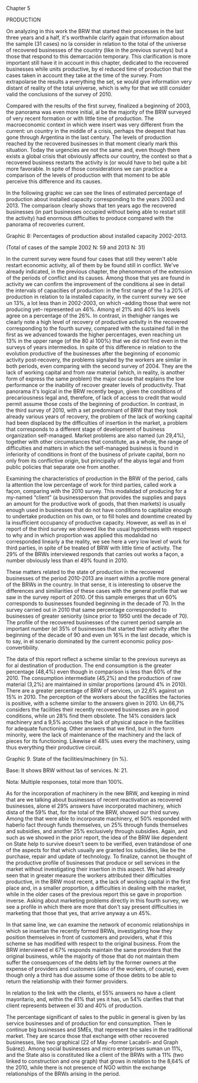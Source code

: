## <!-- Capítulo 5 -->
Chapter 5

<!-- LA PRODUCCIÓN -->
PRODUCTION

<!-- Al analizar en este trabajo las ERT que iniciaron sus procesos en los últimos tres años y medio, vale la pena aclarar nuevamente que la información de la muestra (31 casos) no la consideramos en relación al total del universo de empresas recuperadas del país (como en los anteriores relevamientos) sino a las que responden a esta demarcación temporal. Esta aclaración es más importante aún tenerla en cuenta en este capítulo, dedicado a las empresas recuperadas en tanto unidades productivas, por el reducido tiempo de producción que los casos tomados en cuenta llevan al momento de la encuesta. De extrapolarse los resultados a todo el conjunto, se daría una información muy alejada de la realidad del universo total, por lo que para eso todavía consideramos válidas las conclusiones del relevamiento de 2010. -->
On analyzing in this work the BRW that started their processes in the last three years and a half, it's worthwhile clarify again that information about the sample (31 cases) no la consider in relation to the total of the universe of recovered businesses of the country (like in the previous surveys) but a those that respond to this demarcación temporary. This clarification is more important still have it in account in this chapter, dedicated to the recovered businesses while units productive, by el reduced time of production that the cases taken in account they take at the time of the survey. From extrapolarse the results a everything the set, se would give information very distant of reality of the total universe, which is why for that we still consider valid the conclusions of the survey of 2010.

<!-- Comparado con los resultados del primer relevamiento, finalizado a principios de 2003, el panorama era aún más inicial, al ser la mayoría de las ERT encuestadas de muy reciente formación o con poco tiempo de producción. El contexto macroeconómico en el que se encontraban insertas era muy diferente del actual: un país en plena crisis, quizá la más profunda que haya atravesado la Argentina en el último siglo. Los niveles productivos alcanzados por las empresas recuperadas en aquel momento marcan con claridad esta situación. Hoy las urgencias no son las mismas y, aunque existe una crisis global que afecta evidentemente a nuestro país, el contexto para que una empresa recuperada recomience la actividad es (o tendría que ser) bastante más favorable. A pesar de esas consideraciones podemos ensayar una comparación de los niveles de producción con aquel momento para poder percibir esta diferencia y sus causas. -->
Compared with the results of the first survey, finalized a beginning of 2003, the panorama was even more initial, al be the majority of the BRW surveyed of very recent formation or with little time of production. The macroeconomic context in which were insert was very different from the current: un country in the middle of a crisis, perhaps the deepest that has gone through Argentina in the last century. The levels of production reached by the recovered businesses in that moment clearly mark this situation. Today the urgencies are not the same and, even though there exists a global crisis that obviously affects our country, the context so that a recovered business restarts the activity is (or would have to be) quite a bit more favorable. In spite of those considerations we can practice a comparison of the levels of production with that moment to be able perceive this difference and its causes.

<!-- En el siguiente gráfico podemos ver las líneas de porcentaje estimado de producción sobre capacidad instalada correspondiente a los años 2003 y 2013. La comparación muestra claramente que hace diez años las empresas recuperadas (en parte empresas ocupadas sin poder recomenzar aún la actividad) tenían enormes dificultades para producir comparadas con el panorama de las recuperaciones actuales. -->
In the following graphic we can see the lines of estimated percentage of production about installed capacity corresponding to the years 2003 and 2013. The comparison clearly shows that ten years ago the recovered businesses (in part businesses occupied without being able to restart still the activity) had enormous difficulties to produce compared with the panorama of recoveries current.

<!-- Gráfico 8: Porcentajes de producción sobre capacidad instalada 2002-2013. -->
Graphic 8: Percentages of production about installed capacity 2002-2013.

<!-- (Total de casos de la muestra 2002 N: 59 y 2013 N: 31) -->
(Total of cases of the sample 2002 N: 59 and 2013 N: 31)

<!-- En el actual relevamiento se encontraron cuatro casos que aún no lograron recomenzar la actividad económica, todos ellos por encontrarse todavía en conflicto. Ya hemos señalado, en el capítulo anterior, el fenómeno de la prolongación de los períodos de conflicto y sus causas. Entre las que sí se encuentran en actividad podemos confirmar el mejoramiento de las condiciones al ver en detalle los intervalos de las capacidades de producción: en el primer rango del 1 a 20% de producción en relación a la capacidad instalada, en el actual relevamiento vemos un 13%, mucho menor que en 2002-2003, en que –sumando las que no producían todavía– representaban un 46%. Entre el 21% y 40% los niveles coinciden en un porcentaje del 26%. En cambio, en los rangos superiores notamos claramente un alto nivel de recuperación de la actividad productiva en las recuperadas correspondientes al cuarto relevamiento, comparado con la sostenida caída en el primero a medida que avanzábamos hacia los porcentajes mayores, llegando incluso a un 13% en el rango superior (del 80 al 100%) que no encontramos siquiera en los relevamientos de años intermedios. A pesar de esta diferencia en relación a la evolución productiva de las empresas con posterioridad al comienzo de la actividad económica pos-recuperación, los problemas señalados por los trabajadores son similares en ambos períodos, incluso comparando con el segundo relevamiento de 2004. Son la falta de capital de trabajo y de materia prima (lo que, en realidad, es otra forma de expresar el mismo problema) la causa mayoritaria que explica el bajo rendimiento o la incapacidad de recuperar mayores niveles productivos. Ese panorama es lógico en las ERT de inicio reciente, dadas las condiciones de precariedad jurídica y, por lo tanto, de falta de acceso a herramientas crediticias que permitirían asumir esos costos del inicio de la producción. En cambio, en el tercer relevamiento de 2010, con un conjunto predominante de ERT que llevaban ya varios años de recuperación, el problema de la falta de capital de trabajo había sido desplazado por las dificultades de inserción en el mercado, un problema que corresponde a una etapa de desarrollo diferente de la organización empresaria autogestionada. Los problemas de mercado también son nombrados (un 29,4%), junto con otras circunstancias que constituyen, en conjunto, el abanico de dificultades y cuestiones en las que la empresa autogestionada se encuentra en inferioridad de condiciones frente a la empresa de capital privado, nacidas no solo de su origen conflictivo, sino principalmente del abismo jurídico y de políticas públicas que separan a una de otra. -->
In the current survey were found four cases that still they weren't able restart economic activity, all of them by be found still in conflict. We've already indicated, in the previous chapter, the phenomenon of the extension of the periods of conflict and its causes. Among those that yes are found in activity we can confirm the improvement of the conditions al see in detail the intervals of capacities of production: in the first range of the 1 a 20% of production in relation to la installed capacity, in the current survey we see un 13%, a lot less than in 2002-2003, on which –adding those that were not producing yet– represented un 46%. Among el 21% and 40% los levels agree on a percentage of the 26%. In contrast, in thehigher ranges we clearly note a high level of recovery of productive activity in the recovered corresponding to the fourth survey, compared with the sustained fall in the first as we advanced towards the higher percentages, even reaching un 13% in the upper range (of the 80 al 100%) that we did not find even in the surveys of years intermedios. In spite of this difference in relation to the evolution productive of the businesses after the beginning of economic activity post-recovery, the problems signaled by the workers are similar in both periods, even comparing with the second survey of 2004. They are the lack of working capital and from raw material (which, in reality, is another form of express the same problem) the major cause that explains the low performance or the inability of recover greater levels of productivity. That panorama it's logical in the BRW recently begun, given the conditions of precariousness legal and, therefore, of lack of access to credit that would permit assume those costs of the beginning of production. In contrast, in the third survey of 2010, with a set predominant of BRW that they took already various years of recovery, the problem of the lack of working capital had been displaced by the difficulties of insertion in the market, a problem that corresponds to a different stage of development of business organization self-managed. Market problems are also named (un 29,4%), together with other circumstances that constitute, as a whole, the range of difficulties and matters in which the self-managed business is found in inferiority of conditions in front of the business of private capital, born no only from its conflictive origin, but principally of the abyss legal and from public policies that separate one from another.

<!-- Examinando las características de la producción en las ERT del período, llama la atención el bajo porcentaje de trabajo para terceros, llamado trabajo a façon, comparando con el relevamiento de 2010. Esta modalidad de producir para un mal llamado “cliente” (un empresario que proporciona los insumos y paga una suma por el trabajo productivo de mercancías, que luego comercializa) suele ser bastante utilizada en empresas que no tienen condiciones para capitalizarse lo suficiente como para emprender la producción por cuenta propia, o para completar huecos y tiempos muertos generados por la insuficiente ocupación de la capacidad de producción. Sin embargo, así como en el informe del tercer relevamiento mostrábamos como las hipótesis habituales con respecto a por qué y en qué proporción se aplicaba esta modalidad no correspondían linealmente a la realidad, vemos aquí un nivel muy bajo de trabajo para terceros, a pesar de tratarse de ERT con poco tiempo de actividad. El 29% de las ERT entrevistadas responde que realiza trabajos a façon, un número evidentemente menor que el 49% encontrado en 2010. -->
Examining the characteristics of production in the BRW of the period, calls la attention the low percentage of work for third parties, called work a façon, comparing with the 2010 survey. This modalidad of producing for a my-named “client” (a businessperson that provides the supplies and pays an amount for the productive work of goods, that then markets) is usually enough used in businesses that do not have conditions to capitalize enough to undertake production on his own, or to fill holes and downtime created by la insufficient occupancy of productive capacity. However, as well as in el report of the third survey we showed like the usual hypotheses with respect to why and in which proportion was applied this modalidad no corresponded linearly a the reality, we see here a very low level of work for third parties, in spite of be treated of BRW with little time of activity. The 29% of the BRWs interviewed responds that carries out works a façon, a number obviously less than el 49% found in 2010.

<!-- Estas cuestiones relacionadas con el estado de la producción en las empresas recuperadas del período 2010-2013 están insertas dentro de un perfil más general de las ERT en el país. En ese sentido, es interesante observar las diferencias y semejanzas de estos casos con el perfil general que veíamos en el informe del relevamiento de 2010. De esta muestra surge que un 60% corresponde a empresas fundadas a partir de la década del  ́70. En el relevamiento realizado en el 2010 ese mismo porcentaje correspondía a empresas de mayor antigüedad (desde antes de 1950 hasta la década del  ́70). El perfil de las empresas recuperadas del período actual muestra un número importante (el 35% de empresas que iniciaron su actividad después del comienzo de la década del 90 e incluso un 16% en la última década, es decir, en el escenario dominado por la actual política económica pos-convertibilidad. -->
These matters related to the state of production in the recovered businesses of the period 2010-2013 are insert within a profile more general of the BRWs in the country. In that sense, it is interesting to observe the differences and similiarities of these cases with the general profile that we saw in the survey report of 2010. Of this sample emerges that un 60% corresponds to businesses founded beginning in the decade of  ́70. In the survey carried out in 2010 that same percentage corresponded to businesses of greater seniority (since prior to 1950 until the decade of  ́70). The profile of the recovered businesses of the current period sample an important number (el 35% of businesses that started their activity after the beginning of the decade of 90 and even un 16% in the last decade, which is to say, in el scenario dominated by the current economic policy pos-convertibility.

<!-- Los datos de este informe reflejan un esquema similar a los relevamientos anteriores en cuanto al destino de la producción. El consumo final es el mayor porcentaje (48,4%) aunque en comparación es menor al 60% del 2010. El consumo intermedio (45,2%) y la producción de materias primas (3,2%) se mantienen en proporciones parecidas (alrededor de 4% en el 2010). Hay un mayor porcentaje de ERT de servicios, un 22,6% contra un 15% en el 2010. La percepción de los trabajadores sobre las instalaciones de las fábricas es positiva, con un esquema similar a las respuestas dadas en 2010. Un 66,7% considera que las instalaciones de sus empresas recientemente recuperadas están en buenas condiciones, mientras que un 28% las encuentran obsoletas. El 14% considera que falta maquinaria y un 9,5% acusa la falta de espacio físico en las instalaciones para un adecuado funcionamiento. Otras respuestas que encontramos, pero en forma minoritaria, fueron la falta de mantenimiento de la maquinaria y la falta de piezas para su funcionamiento. Asimismo el 48% utiliza toda la maquinaria, utilizando así todo su circuito productivo. -->
The data of this report reflect a scheme similar to the previous surveys as for al destination of production. The end consumption is the greater percentage (48,4%) even though in comparison is less than 60% of the 2010. The consumption intermediate (45,2%) and the production of raw material (3,2%) are maintained in similar proportions (around 4% in 2010). There are a greater percentage of BRW of services, un 22,6% against un 15% in 2010. The perception of the workers about the facilities the factories is positive, with a scheme similar to the answers given in 2010. Un 66,7% considers the facilities their recently recovered businesses are in good conditions, while un 28% find them obsolete. The 14% considers lack machinery and a 9,5% accuses the lack of physical space in the facilities for adequate functioning. Other answers that we find, but in the form minority, were the lack of maintenance of the machinery and the lack of pieces for its functioning. Likewise el 48% uses every the machinery, using thus everything their productive circuit.

<!-- Gráfico 9. Estado de las instalaciones/maquinaria (en %). -->
Graphic 9. State of the facilities/machinery (in %).

<!-- Base: Muestra ERT sin las de servicios. N: 21. -->
Base: It shows BRW without las of services. N: 21.

<!-- Nota: Respuestas múltiples, total más de 100%. -->
Nota: Multiple responses, total more than 100%.

<!-- En cuanto a la incorporación de maquinarias en las nuevas ERT, y teniendo en cuenta que estamos hablando de empresas de reciente reactivación como empresas recuperadas, solo el 29% contesta haber incorporado maquinaria, lo que dista del 59% que, para el total de las ERT, mostraba nuestro tercer relevamiento. Entre los que pudieron incorporar maquinaria, el 50% respondió haberlo hecho a través de fondos propios, un 25% a través de fondos propios y subsidios, y otro 25% exclusivamente a través de subsidios. Nuevamente, y tal como señalábamos en el informe anterior, la idea de las ERT como dependientes de la ayuda estatal para sobrevivir no parece verificarse, incluso tratándose de uno de los aspectos para el que suelen otorgarse los subsidios, como ser la compra, reparación y actualización de tecnología. Para finalizar, no se puede pensar el perfil productivo de empresas que producen o venden servicios en el mercado sin indagar sobre su inserción en este aspecto. Ya habíamos visto que en mayor medida los trabajadores atribuían sus dificultades productivas, en las ERT más recientes, a la falta de capital de trabajo en primer lugar y, en menor proporción, a las dificultades para lidiar con el mercado, mientras que en los casos más antiguos del informe anterior esto se daba en proporción inversa. Preguntando sobre los problemas de comercialización en forma directa en este cuarto relevamiento, vemos un perfil en el que son más las que no dicen presentar dificultades en la comercialización que las que sí, que llegan de todos modos a un 45%. -->
As for the incorporation of machinery in the new BRW, and keeping in mind that are we talking about businesses of recent reactivation as recovered businesses, alone el 29% answers have incorporated machinery, which dista of the 59% that, for the total of the BRW, showed our third survey. Among the that were able to incorporate machinery, el 50% responded with haberlo fact through funds themselves, un 25% through funds themselves and subsidies, and another 25% exclusively through subsidies. Again, and such as we showed in the prior report, the idea of the BRW like dependent on State help to survive doesn't seem to be verified, even tratándose of one of the aspects for that which usually are granted los subsidies, like be the purchase, repair and update of technology. To finalize, cannot be thought of the productive profile of businesses that produce or sell services in the market without investigating their insertion in this aspect. We had already seen that in greater measure the workers attributed their difficulties productive, in the BRW most recent, a the lack of working capital in the first place and, in a smaller proportion, a difficulties in dealing with the market, while in the older cases of the previous report this se gave in proportion inverse. Asking about marketing problems directly in this fourth survey, we see a profile in which there are more that don't say present difficulties in marketing that those that yes, that arrive anyway a un 45%.

<!-- En esa misma línea, podemos examinar la red de relaciones económicas en las que se insertan las ERT de reciente formación, indagando sobre cómo se posicionan frente a clientes y proveedores, y si este esquema se ha modificado respecto a la empresa original. De las ERT entrevistadas el 67% responde mantener los mismos proveedores que la empresa original, mientras que la mayoría de los que no los mantienen sufren las consecuencias de las deudas dejadas por los ex propietarios a costa de proveedores y clientes (además de los trabajadores, por supuesto), aunque solo un tercio ha debido asumir algunas de esas deudas para poder retomar la relación con sus antiguos proveedores. -->
In that same line, we can examine the network of economic relationships in which se insertan the recently formed BRWs, investigating how they position themselves in front of customers and providers, what if this scheme se has modified with respect to the original business. From the BRW interviewed el 67% responds maintain the same providers that the original business, while the majority of those that do not maintain them suffer the consequences of the debts left by the former owners at the expense of providers and customers (also of the workers, of course), even though only a third has due assume some of those debts to be able to return the relationship with their former providers.

<!-- En relación al vínculo con los clientes, el 55% contesta no tener un cliente mayoritario, y, dentro del 41% que sí lo tiene, un 54% aclara que ese cliente representa entre el 30 y 40% de la producción. -->
In relation to the link with the clients, el 55% answers no have a client mayoritario, and, within the 41% that yes it has, un 54% clarifies that that client represents between el 30 and 40% of production.

<!-- El porcentaje significativo de ventas al público en general está dado por las empresas de servicios y de producción para consumo final. Luego le siguen grandes empresas y PyMEs, que representan las ventas dentro del mercado tradicional. Son escasas las que intercambian con otras empresas recuperadas, como dos gráficas (22 de Mayo –ex Lacabril– y Gráfica Suárez). Entre empresas sociales y micro emprendimientos suman un 11%, y el Estado también se constituye como un cliente de las ERT con un 11% (dos vinculadas a la construcción y una gráfica) que crece en relación al 8,64% del 2010, mientras que no hay presencia de ONG dentro de las relaciones de intercambio de las ERT surgidas en el período. -->
The percentage significant of sales to the public in general is given by las service businesses and of production for end consumption. Then le continue big businesses and SMEs, that represent the sales in the traditional market. They are scarce those that exchange with other recovered businesses, like two graphical (22 of May –former Lacabril– and Graph Suárez). Among social businesses and micro enterprises suman un 11%, and the State also is constituted like a client of the BRWs with a 11% (two linked to construction and one graph) that grows in relation to the 8,64% of the 2010, while there is not presence of NGO within the exchange relationships of the BRWs arising in the period.